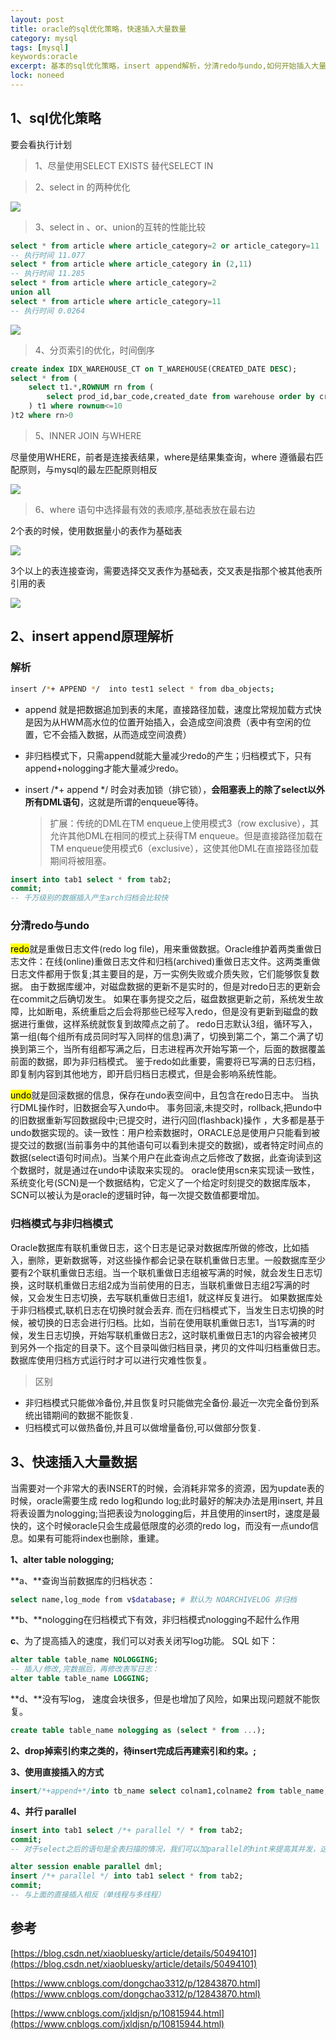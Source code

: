 ```yaml
---
layout: post
title: oracle的sql优化策略，快速插入大量数量
category: mysql
tags: [mysql]
keywords:oracle
excerpt: 基本的sql优化策略，insert append解析，分清redo与undo,如何开始插入大量数据
lock: noneed
---
```


## 1、sql优化策略

要会看执行计划

> 1、尽量使用SELECT EXISTS 替代SELECT IN



> 2、select in 的两种优化

![](/assets/images/2020/oracle/in-or.png)

> 3、select in 、or、union的互转的性能比较

```sql
select * from article where article_category=2 or article_category=11
-- 执行时间 11.077
select * from article where article_category in (2,11)
-- 执行时间 11.285
select * from article where article_category=2
union all
select * from article where article_category=11
-- 执行时间 0.0264
```

![](/assets/images/2020/oracle/union.png)

> 4、分页索引的优化，时间倒序

```sql
create index IDX_WAREHOUSE_CT on T_WAREHOUSE(CREATED_DATE DESC); 
select * from (
    select t1.*,ROWNUM rn from (
        select prod_id,bar_code,created_date from warehouse order by created_date desc
    ) t1 where rownum<=10
)t2 where rn>0
```

> 5、INNER JOIN 与WHERE

尽量使用WHERE，前者是连接表结果，where是结果集查询，where 遵循最右匹配原则，与mysql的最左匹配原则相反

![](/assets/images/2020/oracle/inner-joib-where.png)

> 6、where 语句中选择最有效的表顺序,基础表放在最右边

2个表的时候，使用数据量小的表作为基础表

![](/assets/images/2020/oracle/where-base-table.png)

3个以上的表连接查询，需要选择交叉表作为基础表，交叉表是指那个被其他表所引用的表

![](/assets/images/2020/oracle/where-join-table.png)

## 2、insert  append原理解析

### 解析

```sh
insert /*+ APPEND */  into test1 select * from dba_objects;
```

- append 就是把数据追加到表的末尾，直接路径加载，速度比常规加载方式快是因为从HWM高水位的位置开始插入，会造成空间浪费（表中有空闲的位置，它不会插入数据，从而造成空间浪费）

- 非归档模式下，只需append就能大量减少redo的产生；归档模式下，只有append+nologging才能大量减少redo。

- insert /*+ append */ 时会对表加锁（排它锁），**会阻塞表上的除了select以外所有DML语句**，这就是所谓的enqueue等待。

  > 扩展：传统的DML在TM enqueue上使用模式3（row exclusive），其允许其他DML在相同的模式上获得TM enqueue。但是直接路径加载在TM enqueue使用模式6（exclusive），这使其他DML在直接路径加载期间将被阻塞。

```sql
insert into tab1 select * from tab2; 
commit;
-- 千万级别的数据插入产生arch归档会比较快
```



### 分清redo与undo

<mark>redo</mark>就是重做日志文件(redo log file)，用来重做数据。Oracle维护着两类重做日志文件：在线(online)重做日志文件和归档(archived)重做日志文件。这两类重做日志文件都用于恢复;其主要目的是，万一实例失败或介质失败，它们能够恢复数据。 由于数据库缓冲，对磁盘数据的更新不是实时的，但是对redo日志的更新会在commit之后确切发生。  如果在事务提交之后，磁盘数据更新之前，系统发生故障，比如断电，系统重启之后会将那些已经写入redo，但是没有更新到磁盘的数据进行重做，这样系统就恢复到故障点之前了。  redo日志默认3组，循环写入，第一组(每个组所有成员同时写入同样的信息)满了，切换到第二个，第二个满了切换到第三个，当所有组都写满之后，日志进程再次开始写第一个，后面的数据覆盖前面的数据，即为非归档模式。 鉴于redo如此重要，需要将已写满的日志归档，即复制内容到其他地方，即开启归档日志模式，但是会影响系统性能。

<mark>undo</mark>就是回滚数据的信息，保存在undo表空间中，且包含在redo日志中。 当执行DML操作时，旧数据会写入undo中。 事务回滚,未提交时，rollback,把undo中的旧数据重新写回数据段中;已提交时，进行闪回(flashback)操作 ，大多都是基于undo数据实现的。读一致性：用户检索数据时，ORACLE总是使用户只能看到被提交过的数据(当前事务中的其他语句可以看到未提交的数据)，或者特定时间点的数据(select语句时间点)。当某个用户在此查询点之后修改了数据，此查询读到这个数据时，就是通过在undo中读取来实现的。  oracle使用scn来实现读一致性，系统变化号(SCN)是一个数据结构，它定义了一个给定时刻提交的数据库版本，SCN可以被认为是oracle的逻辑时钟，每一次提交数值都要增加。

### 归档模式与非归档模式

Oracle数据库有联机重做日志，这个日志是记录对数据库所做的修改，比如插入，删除，更新数据等，对这些操作都会记录在联机重做日志里。一般数据库至少要有2个联机重做日志组。当一个联机重做日志组被写满的时候，就会发生日志切换，这时联机重做日志组2成为当前使用的日志，当联机重做日志组2写满的时候，又会发生日志切换，去写联机重做日志组1，就这样反复进行。
如果数据库处于非归档模式,联机日志在切换时就会丢弃.  而在归档模式下，当发生日志切换的时候，被切换的日志会进行归档。比如，当前在使用联机重做日志1，当1写满的时候，发生日志切换，开始写联机重做日志2，这时联机重做日志1的内容会被拷贝到另外一个指定的目录下。这个目录叫做归档目录，拷贝的文件叫归档重做日志。
数据库使用归档方式运行时才可以进行灾难性恢复。

> 区别

- 非归档模式只能做冷备份,并且恢复时只能做完全备份.最近一次完全备份到系统出错期间的数据不能恢复.
- 归档模式可以做热备份,并且可以做增量备份,可以做部分恢复.

## 3、快速插入大量数据

当需要对一个非常大的表INSERT的时候，会消耗非常多的资源，因为update表的时候，oracle需要生成 redo log和undo  log;此时最好的解决办法是用insert,  并且将表设置为nologging;当把表设为nologging后，并且使用的insert时，速度是最快的，这个时候oracle只会生成最低限度的必须的redo log，而没有一点undo信息。如果有可能将index也删除，重建。

**1、alter table nologging;**

**a、**查询当前数据库的归档状态：

```sh
select name,log_mode from v$database; # 默认为 NOARCHIVELOG 非归档
```

**b、**nologging在归档模式下有效，非归档模式nologging不起什么作用

**c**、为了提高插入的速度，我们可以对表关闭写log功能。 SQL 如下：

```sql
alter table table_name NOLOGGING; 
-- 插入/修改,完数据后，再修改表写日志：  
alter table table_name LOGGING;
```

**d、**没有写log， 速度会块很多，但是也增加了风险，如果出现问题就不能恢复。

```sql
create table table_name nologging as (select * from ...);
```

**2、drop掉索引约束之类的，待insert完成后再建索引和约束。;**

**3、使用直接插入的方式**

```sql
insert/*+append+*/into tb_name select colnam1,colname2 from table_name;    
```

**4、并行 parallel** 

```sql
insert into tab1 select /*+ parallel */ * from tab2; 
commit;
-- 对于select之后的语句是全表扫描的情况，我们可以加parallel的hint来提高其并发，这里需要注意的是最大并发度受到初始化参数parallel_max_servers的限制，并发的进程可以通过v$px_session查看，或者ps -ef |grep ora_p查看。

alter session enable parallel dml; 
insert /*+ parallel */ into tab1 select * from tab2; 
commit;
-- 与上面的直接插入相反（单线程与多线程）
```



## 参考

[https://blog.csdn.net/xiaobluesky/article/details/50494101](https://blog.csdn.net/xiaobluesky/article/details/50494101)

[https://www.cnblogs.com/dongchao3312/p/12843870.html](https://www.cnblogs.com/dongchao3312/p/12843870.html)

[https://www.cnblogs.com/jxldjsn/p/10815944.html](https://www.cnblogs.com/jxldjsn/p/10815944.html)

